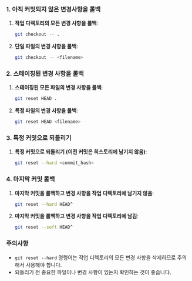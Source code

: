 
### 1. 아직 커밋되지 않은 변경사항을 롤백
1. **작업 디렉토리의 모든 변경 사항을 롤백**:
   ```bash
   git checkout -- .
   ```
2. **단일 파일의 변경 사항을 롤백**:
   ```bash
   git checkout -- <filename>
   ```

### 2. 스테이징된 변경 사항을 롤백
1. **스테이징된 모든 파일의 변경 사항을 롤백**:
   ```bash
   git reset HEAD .
   ```
2. **특정 파일의 변경 사항을 롤백**:
   ```bash
   git reset HEAD <filename>
   ```

### 3. 특정 커밋으로 되돌리기
1. **특정 커밋으로 되돌리기 (이전 커밋은 히스토리에 남기지 않음)**:
   ```bash
   git reset --hard <commit_hash>
   ```

### 4. 마지막 커밋 롤백
1. **마지막 커밋을 롤백하고 변경 사항을 작업 디렉토리에 남기지 않음**:
   ```bash
   git reset --hard HEAD^
   ```
2. **마지막 커밋을 롤백하고 변경 사항을 작업 디렉토리에 남김**:
   ```bash
   git reset --soft HEAD^
   ```

### 주의사항
- `git reset --hard` 명령어는 작업 디렉토리의 모든 변경 사항을 삭제하므로 주의해서 사용해야 합니다.
- 되돌리기 전 중요한 파일이나 변경 사항이 있는지 확인하는 것이 좋습니다.